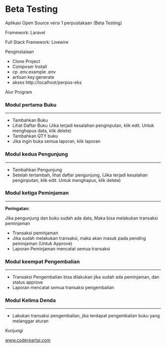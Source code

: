 <h1>Beta Testing</h1>

Aplikasi Open Source versi 1 perpustakaan (Beta Testing)

Framework: Laravel

Full Stack Framework: Livewire

Penginstalaan

<ul>
    <li>Clone Project</li>
    <li>Composer Install</li>
    <li>cp .env.example .env</li>
    <li>artisan key:generate</li>
    <li>akses http://localhost/perpus-eks</li>
</ul>

Alur Program

<h3>Modul pertama Buku</h3>
<hr>
<ul>
    <li>Tambahkan Buku</li>
    <li>Lihat Daftar Buku (Jika terjadi kesalahan penginputan, klik edit. Untuk menghapus data, klik delete)</li>
    <li>Tambahkan QTY buku</li>
    <li>Jika ingin buka semua laporan, klik laporan</li>
</ul>

<h3>Modul kedua Pengunjung</h3>
<hr>
<ul>
    <li>Tambahkan Pengunjung</li>
    <li>Setelah tertambah, lihat daftar pengunjung, (Jika terjadi kesalahan penginputan, klik edit. Untuk menghapus, klik delete)</li>
</ul>

<h3>Modul ketiga Peminjaman</h3>
<hr>
<p><b>Peringatan:</b></p>
<p>Jika pengunjung dan buku sudah ada data, Maka bisa melakukan transaksi peminjaman</p>
    <ul>
        <li>Transaksi peminjaman</li>
        <li>Jika sudah melakukan transaksi, maka akan masuk pada pending peminjaman (Untuk Approve)</li>
        <li>Laporan Peminjaman mencatat semua transaksi</li>
    </ul>
    
<h3>Modul keempat Pengembalian</h3>
<hr>
 <ul>
   <li>Transaksi Pengembalian bisa dilakukan jika sudah ada peminjaman, dan status approve</li>
   <li>Laporan mencatat semua transaksi pengembalian</li>
 </ul>
    
<h3>Modul Kelima Denda</h3>
<hr>
    <ul>
        <li>Lakukan transaksi pengembalian, jika terdapat pengembalian buku yang melanggar aturan</li>
    </ul>

Kunjungi

www.coderpartai.com
